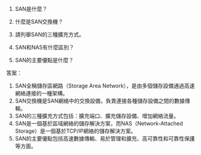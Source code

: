 1. SAN是什麼？

2. 什麼是SAN交換機？

3. 請列舉SAN的三種擴充方式。

4. SAN和NAS有什麼區別？

5. SAN的主要優點是什麼？

答案：
1. SAN全稱儲存區網路（Storage Area Network），是由多個儲存設備通過高速網絡連接的一種架構。
2. SAN交換機是SAN網絡中的交換設備，負責連接各種儲存設備之間的數據傳輸。
3. SAN的三種擴充方式包括：擴充端口、擴充儲存設備、增加網絡流量。
4. SAN是一個基於區域網絡的儲存解決方案，而NAS（Network-Attached Storage）是一個基於TCP/IP網絡的儲存解決方案。
5. SAN的主要優點包括高速數據傳輸、易於管理和擴充、高可靠性和可靠性保護等方面。